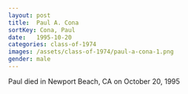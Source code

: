 ```yaml
---
layout: post
title:  Paul A. Cona
sortKey: Cona, Paul
date:   1995-10-20
categories: class-of-1974
images: /assets/class-of-1974/paul-a-cona-1.png
gender: male
---
```

Paul died in Newport Beach, CA on October 20, 1995
